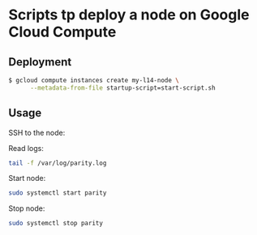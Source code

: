 # Scripts tp deploy a node on Google Cloud Compute

## Deployment

```bash
$ gcloud compute instances create my-l14-node \
      --metadata-from-file startup-script=start-script.sh
```


## Usage

SSH to the node:

Read logs:
```bash
tail -f /var/log/parity.log
```

Start node:
```bash
sudo systemctl start parity
```

Stop node:
```bash
sudo systemctl stop parity
```